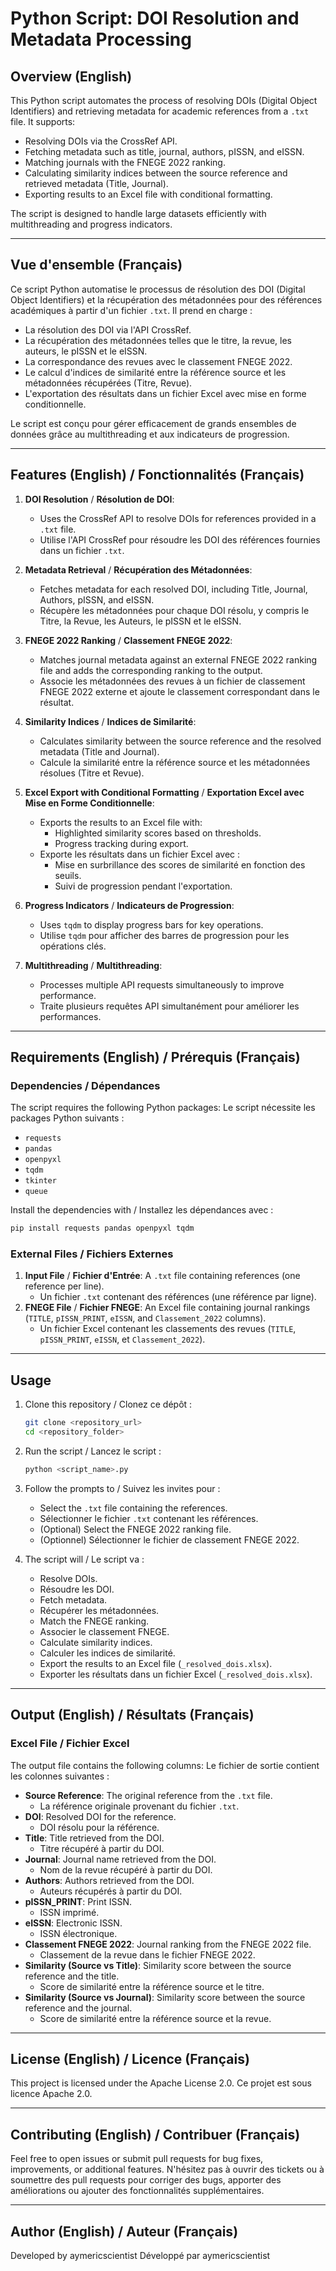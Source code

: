 # Python Script: DOI Resolution and Metadata Processing

## Overview (English)
This Python script automates the process of resolving DOIs (Digital Object Identifiers) and retrieving metadata for academic references from a `.txt` file. It supports:

- Resolving DOIs via the CrossRef API.
- Fetching metadata such as title, journal, authors, pISSN, and eISSN.
- Matching journals with the FNEGE 2022 ranking.
- Calculating similarity indices between the source reference and retrieved metadata (Title, Journal).
- Exporting results to an Excel file with conditional formatting.

The script is designed to handle large datasets efficiently with multithreading and progress indicators.

---

## Vue d'ensemble (Français)
Ce script Python automatise le processus de résolution des DOI (Digital Object Identifiers) et la récupération des métadonnées pour des références académiques à partir d'un fichier `.txt`. Il prend en charge :

- La résolution des DOI via l'API CrossRef.
- La récupération des métadonnées telles que le titre, la revue, les auteurs, le pISSN et le eISSN.
- La correspondance des revues avec le classement FNEGE 2022.
- Le calcul d'indices de similarité entre la référence source et les métadonnées récupérées (Titre, Revue).
- L'exportation des résultats dans un fichier Excel avec mise en forme conditionnelle.

Le script est conçu pour gérer efficacement de grands ensembles de données grâce au multithreading et aux indicateurs de progression.

---

## Features (English) / Fonctionnalités (Français)

1. **DOI Resolution** / **Résolution de DOI**:
   - Uses the CrossRef API to resolve DOIs for references provided in a `.txt` file.
   - Utilise l'API CrossRef pour résoudre les DOI des références fournies dans un fichier `.txt`.

2. **Metadata Retrieval** / **Récupération des Métadonnées**:
   - Fetches metadata for each resolved DOI, including Title, Journal, Authors, pISSN, and eISSN.
   - Récupère les métadonnées pour chaque DOI résolu, y compris le Titre, la Revue, les Auteurs, le pISSN et le eISSN.

3. **FNEGE 2022 Ranking** / **Classement FNEGE 2022**:
   - Matches journal metadata against an external FNEGE 2022 ranking file and adds the corresponding ranking to the output.
   - Associe les métadonnées des revues à un fichier de classement FNEGE 2022 externe et ajoute le classement correspondant dans le résultat.

4. **Similarity Indices** / **Indices de Similarité**:
   - Calculates similarity between the source reference and the resolved metadata (Title and Journal).
   - Calcule la similarité entre la référence source et les métadonnées résolues (Titre et Revue).

5. **Excel Export with Conditional Formatting** / **Exportation Excel avec Mise en Forme Conditionnelle**:
   - Exports the results to an Excel file with:
     - Highlighted similarity scores based on thresholds.
     - Progress tracking during export.
   - Exporte les résultats dans un fichier Excel avec :
     - Mise en surbrillance des scores de similarité en fonction des seuils.
     - Suivi de progression pendant l'exportation.

6. **Progress Indicators** / **Indicateurs de Progression**:
   - Uses `tqdm` to display progress bars for key operations.
   - Utilise `tqdm` pour afficher des barres de progression pour les opérations clés.

7. **Multithreading** / **Multithreading**:
   - Processes multiple API requests simultaneously to improve performance.
   - Traite plusieurs requêtes API simultanément pour améliorer les performances.

---

## Requirements (English) / Prérequis (Français)

### Dependencies / Dépendances
The script requires the following Python packages:
Le script nécessite les packages Python suivants :

- `requests`
- `pandas`
- `openpyxl`
- `tqdm`
- `tkinter`
- `queue`

Install the dependencies with / Installez les dépendances avec :
```bash
pip install requests pandas openpyxl tqdm
```

### External Files / Fichiers Externes
1. **Input File** / **Fichier d'Entrée**: A `.txt` file containing references (one reference per line).
   - Un fichier `.txt` contenant des références (une référence par ligne).
2. **FNEGE File** / **Fichier FNEGE**: An Excel file containing journal rankings (`TITLE`, `pISSN_PRINT`, `eISSN`, and `Classement_2022` columns).
   - Un fichier Excel contenant les classements des revues (`TITLE`, `pISSN_PRINT`, `eISSN`, et `Classement_2022`).

---

## Usage

1. Clone this repository / Clonez ce dépôt :
   ```bash
   git clone <repository_url>
   cd <repository_folder>
   ```

2. Run the script / Lancez le script :
   ```bash
   python <script_name>.py
   ```

3. Follow the prompts to / Suivez les invites pour :
   - Select the `.txt` file containing the references.
   - Sélectionner le fichier `.txt` contenant les références.
   - (Optional) Select the FNEGE 2022 ranking file.
   - (Optionnel) Sélectionner le fichier de classement FNEGE 2022.

4. The script will / Le script va :
   - Resolve DOIs.
   - Résoudre les DOI.
   - Fetch metadata.
   - Récupérer les métadonnées.
   - Match the FNEGE ranking.
   - Associer le classement FNEGE.
   - Calculate similarity indices.
   - Calculer les indices de similarité.
   - Export the results to an Excel file (`_resolved_dois.xlsx`).
   - Exporter les résultats dans un fichier Excel (`_resolved_dois.xlsx`).

---

## Output (English) / Résultats (Français)

### Excel File / Fichier Excel
The output file contains the following columns:
Le fichier de sortie contient les colonnes suivantes :

- **Source Reference**: The original reference from the `.txt` file.
  - La référence originale provenant du fichier `.txt`.
- **DOI**: Resolved DOI for the reference.
  - DOI résolu pour la référence.
- **Title**: Title retrieved from the DOI.
  - Titre récupéré à partir du DOI.
- **Journal**: Journal name retrieved from the DOI.
  - Nom de la revue récupéré à partir du DOI.
- **Authors**: Authors retrieved from the DOI.
  - Auteurs récupérés à partir du DOI.
- **pISSN_PRINT**: Print ISSN.
  - ISSN imprimé.
- **eISSN**: Electronic ISSN.
  - ISSN électronique.
- **Classement FNEGE 2022**: Journal ranking from the FNEGE 2022 file.
  - Classement de la revue dans le fichier FNEGE 2022.
- **Similarity (Source vs Title)**: Similarity score between the source reference and the title.
  - Score de similarité entre la référence source et le titre.
- **Similarity (Source vs Journal)**: Similarity score between the source reference and the journal.
  - Score de similarité entre la référence source et la revue.

---

## License (English) / Licence (Français)
This project is licensed under the Apache License 2.0.
Ce projet est sous licence Apache 2.0.

---

## Contributing (English) / Contribuer (Français)
Feel free to open issues or submit pull requests for bug fixes, improvements, or additional features.
N'hésitez pas à ouvrir des tickets ou à soumettre des pull requests pour corriger des bugs, apporter des améliorations ou ajouter des fonctionnalités supplémentaires.

---

## Author (English) / Auteur (Français)
Developed by aymericscientist
Développé par aymericscientist

